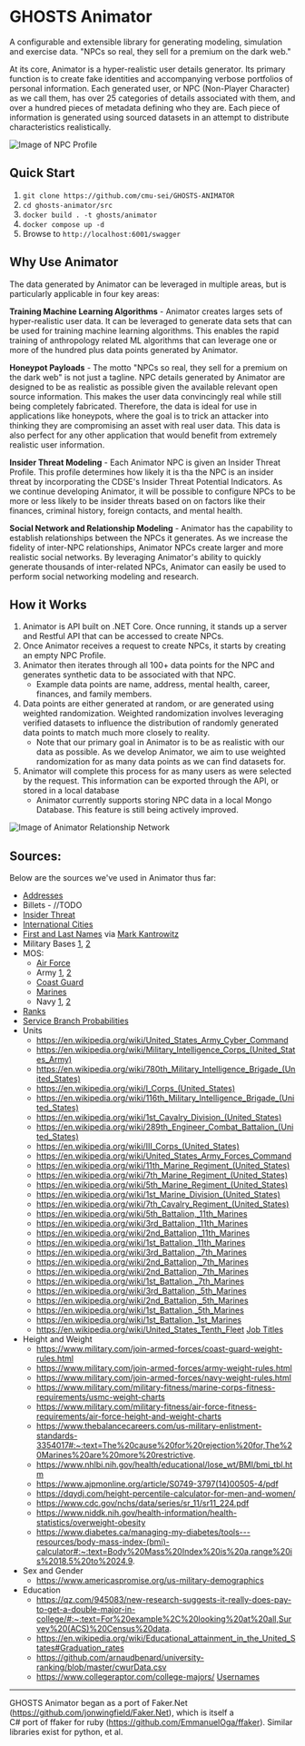 # GHOSTS Animator

A configurable and extensible library for generating modeling, simulation and exercise data.
"NPCs so real, they sell for a premium on the dark web."

At its core, Animator is a hyper-realistic user details generator.  Its primary function is to create fake identities and accompanying verbose portfolios of personal information.  Each generated user, or NPC (Non-Player Character) as we call them, has over 25 categories of details associated with them, and over a hundred pieces of metadata defining who they are.  Each piece of information is generated using sourced datasets in an attempt to distribute characteristics realistically.

 ![Image of NPC Profile](./images/profile.png)

## Quick Start

1. `git clone https://github.com/cmu-sei/GHOSTS-ANIMATOR`
2. `cd ghosts-animator/src`
3. `docker build . -t ghosts/animator`
4. `docker compose up -d`
5. Browse to `http://localhost:6001/swagger`

## Why Use Animator

The data generated by Animator can be leveraged in multiple areas, but is particularly applicable in four key areas:

**Training Machine Learning Algorithms** -
Animator creates larges sets of hyper-realistic user data.  It can be leveraged to generate data sets that can be used for training machine learning algorithms.  This enables the rapid training of anthropology related ML algorithms that can leverage one or more of the hundred plus data points generated by Animator.

**Honeypot Payloads** -
The motto "NPCs so real, they sell for a premium on the dark web" is not just a tagline.  NPC details generated by Animator are designed to be as realistic as possible given the available relevant open source information. This makes the user data convincingly real while still being completely fabricated. Therefore, the data is ideal for use in applications like honeypots, where the goal is to trick an attacker into thinking they are compromising an asset with real user data.  This data is also perfect for any other application that would benefit from extremely realistic user information.

**Insider Threat Modeling** -
Each Animator NPC is given an Insider Threat Profile.  This profile determines how likely it is tha the NPC is an insider threat by incorporating the CDSE's Insider Threat Potential Indicators.  As we continue developing Animator, it will be possible to configure NPCs to be more or less likely to be insider threats based on on factors like their finances, criminal history, foreign contacts, and mental health.

**Social Network and Relationship Modeling** -
Animator has the capability to establish relationships between the NPCs it generates.  As we increase the fidelity of inter-NPC relationships, Animator NPCs create larger and more realistic social networks.  By leveraging Animator's ability to quickly generate thousands of inter-related NPCs, Animator can easily be used to perform social networking modeling and research.

## How it Works

1. Animator is API built on .NET Core.  Once running, it stands up a server and Restful API that can be accessed to create NPCs.
2. Once Animator receives a request to create NPCs, it starts by creating an empty NPC Profile.
3. Animator then iterates through all 100+ data points for the NPC and generates synthetic data to be associated with that NPC.
    * Example data points are name, address, mental health, career, finances, and family members.
4. Data points are either generated at random, or are generated using weighted randomization.  Weighted randomization involves leveraging verified datasets to influence the distribution of randomly generated data points to match much more closely to reality.
    * Note that our primary goal in Animator is to be as realistic with our data as possible.  As we develop Animator, we aim to use weighted randomization for as many data points as we can find datasets for.
5. Animator will complete this process for as many users as were selected by the request.  This information can be exported through the API, or stored in a local database
    * Animator currently supports storing NPC data in a local Mongo Database.  This feature is still being actively improved.

![Image of Animator Relationship Network](./images/social_network.png)

## Sources:

Below are the sources we've used in Animator thus far:

* [Addresses](https://unitedstateszipcodes.org)
* Billets - //TODO
* [Insider Threat](https://www.cdse.edu/documents/toolkits-insider/INTJ0181-insider-threat-indicators-job-aid.pdf)
* [International Cities](https://datahub.io/core/world-cities)
* [First and Last Names](https://www.cs.cmu.edu/afs/cs/project/ai-repository/ai/areas/nlp/corpora/names/) via [Mark Kantrowitz](mkant+@cs.cmu.edu)
* Military Bases [1](https://en.wikipedia.org/wiki/List_of_United_States_military_bases),
[2](https://www.military.com/base-guide/browse-by-service/)
* MOS:
  * [Air Force](https://en.wikipedia.org/wiki/Air_Force_Specialty_Code)
  * Army [1](https://www.thebalancecareers.com/complete-list-of-army-enlisted-mos-s-3346173),
  [2](https://en.wikipedia.org/wiki/List_of_United_States_Army_careers)
  * [Coast Guard](https://en.wikipedia.org/wiki/List_of_United_States_Coast_Guard_ratings)
  * [Marines](https://en.wikipedia.org/wiki/List_of_United_States_Marine_Corps_MOS)
  * Navy [1](https://en.wikipedia.org/wiki/List_of_United_States_Navy_ratings),
  [2](https://en.wikipedia.org/wiki/List_of_Naval_Officer_Designators)
* [Ranks](https://www.defense.gov/Our-Story/Insignias/)
* [Service Branch Probabilities](https://www.statista.com/statistics/232330/us-military-force-numbers-by-service-branch-and-reserve-component/)
* Units
  * https://en.wikipedia.org/wiki/United_States_Army_Cyber_Command
  * https://en.wikipedia.org/wiki/Military_Intelligence_Corps_(United_States_Army)
  * https://en.wikipedia.org/wiki/780th_Military_Intelligence_Brigade_(United_States)
  * https://en.wikipedia.org/wiki/I_Corps_(United_States)
  * https://en.wikipedia.org/wiki/116th_Military_Intelligence_Brigade_(United_States)
  * https://en.wikipedia.org/wiki/1st_Cavalry_Division_(United_States)
  * https://en.wikipedia.org/wiki/289th_Engineer_Combat_Battalion_(United_States)
  * https://en.wikipedia.org/wiki/III_Corps_(United_States)
  * https://en.wikipedia.org/wiki/United_States_Army_Forces_Command
  * https://en.wikipedia.org/wiki/11th_Marine_Regiment_(United_States)
  * https://en.wikipedia.org/wiki/7th_Marine_Regiment_(United_States)
  * https://en.wikipedia.org/wiki/5th_Marine_Regiment_(United_States)
  * https://en.wikipedia.org/wiki/1st_Marine_Division_(United_States)
  * https://en.wikipedia.org/wiki/7th_Cavalry_Regiment_(United_States)
  * https://en.wikipedia.org/wiki/5th_Battalion,_11th_Marines
  * https://en.wikipedia.org/wiki/3rd_Battalion,_11th_Marines
  * https://en.wikipedia.org/wiki/2nd_Battalion,_11th_Marines
  * https://en.wikipedia.org/wiki/1st_Battalion,_11th_Marines
  * https://en.wikipedia.org/wiki/3rd_Battalion,_7th_Marines
  * https://en.wikipedia.org/wiki/2nd_Battalion,_7th_Marines
  * https://en.wikipedia.org/wiki/2nd_Battalion,_7th_Marines
  * https://en.wikipedia.org/wiki/1st_Battalion,_7th_Marines
  * https://en.wikipedia.org/wiki/3rd_Battalion,_5th_Marines
  * https://en.wikipedia.org/wiki/2nd_Battalion,_5th_Marines
  * https://en.wikipedia.org/wiki/1st_Battalion,_5th_Marines
  * https://en.wikipedia.org/wiki/1st_Battalion,_1st_Marines
  * https://en.wikipedia.org/wiki/United_States_Tenth_Fleet
[Job Titles](https://www.kaggle.com/HRAnalyticRepository/job-classification-dataset/data)
* Height and Weight
  * https://www.military.com/join-armed-forces/coast-guard-weight-rules.html
  * https://www.military.com/join-armed-forces/army-weight-rules.html
  * https://www.military.com/join-armed-forces/navy-weight-rules.html
  * https://www.military.com/military-fitness/marine-corps-fitness-requirements/usmc-weight-charts
  * https://www.military.com/military-fitness/air-force-fitness-requirements/air-force-height-and-weight-charts
  * https://www.thebalancecareers.com/us-military-enlistment-standards-3354017#:~:text=The%20cause%20for%20rejection%20for,The%20Marines%20are%20more%20restrictive.
  * https://www.nhlbi.nih.gov/health/educational/lose_wt/BMI/bmi_tbl.htm  
  * https://www.ajpmonline.org/article/S0749-3797(14)00505-4/pdf
  * https://dqydj.com/height-percentile-calculator-for-men-and-women/
  * https://www.cdc.gov/nchs/data/series/sr_11/sr11_224.pdf
  * https://www.niddk.nih.gov/health-information/health-statistics/overweight-obesity
  * https://www.diabetes.ca/managing-my-diabetes/tools---resources/body-mass-index-(bmi)-calculator#:~:text=Body%20Mass%20Index%20is%20a,range%20is%2018.5%20to%2024.9.
* Sex and Gender
  * https://www.americaspromise.org/us-military-demographics
* Education
  * https://qz.com/945083/new-research-suggests-it-really-does-pay-to-get-a-double-major-in-college/#:~:text=For%20example%2C%20looking%20at%20all,Survey%20(ACS)%20Census%20data.
  * https://en.wikipedia.org/wiki/Educational_attainment_in_the_United_States#Graduation_rates
  * https://github.com/arnaudbenard/university-ranking/blob/master/cwurData.csv
  * https://www.collegeraptor.com/college-majors/
[Usernames](https://www.kaggle.com/colinmorris/reddit-usernames?select=users.csv)

___

GHOSTS Animator began as a port of Faker.Net (https://github.com/jonwingfield/Faker.Net), which is itself a  
C# port of ffaker for ruby (https://github.com/EmmanuelOga/ffaker). Similar libraries exist for python, et al.
